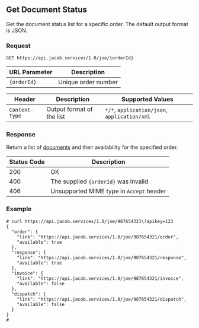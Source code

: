 ## Get Document Status
Get the document status list for a specific order. The default output format is JSON.

### Request
`GET https://api.jacob.services/1.0/joe/{orderId}`

| URL Parameter | Description |
| --- | --- |
| `{orderId}` | Unique order number |

| Header | Description | Supported Values |
| --- | --- | --- |
| `Content-Type` | Output format of the list | `*/*`, `application/json`, `application/xml` |

### Response
Return a list of [documents](document_objects.md) and their availability for the specified order.

| Status Code | Description |
| --- | --- |
| 200 | OK |
| 400 | The supplied `{orderId}` was invalid |
| 406 | Unsupported MIME type in `Accept` header |

### Example
```
# curl https://api.jacob.services/1.0/joe/987654321\?apikey=123
{
  "order": {
    "link": "https://api.jacob.services/1.0/joe/987654321/order",
    "available": true
  },
  "response": {
    "link": "https://api.jacob.services/1.0/joe/987654321/response",
    "available": true
  },
  "invoice": {
    "link": "https://api.jacob.services/1.0/joe/987654321/invoice",
    "available": false
  },
  "dispatch": {
    "link": "https://api.jacob.services/1.0/joe/987654321/dispatch",
    "available": false
  }
}
#
```